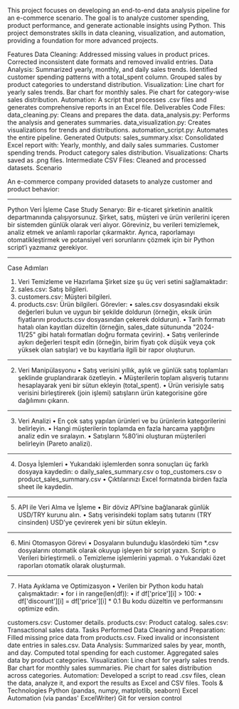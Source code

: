This project focuses on developing an end-to-end data analysis pipeline for an e-commerce scenario. The goal is to analyze customer spending, product performance, and generate actionable insights using Python. This project demonstrates skills in data cleaning, visualization, and automation, providing a foundation for more advanced projects.

Features
Data Cleaning:
Addressed missing values in product prices.
Corrected inconsistent date formats and removed invalid entries.
Data Analysis:
Summarized yearly, monthly, and daily sales trends.
Identified customer spending patterns with a total_spent column.
Grouped sales by product categories to understand distribution.
Visualization:
Line chart for yearly sales trends.
Bar chart for monthly sales.
Pie chart for category-wise sales distribution.
Automation:
A script that processes .csv files and generates comprehensive reports in an Excel file.
Deliverables
Code Files:
data_cleaning.py: Cleans and prepares the data.
data_analysis.py: Performs the analysis and generates summaries.
data_visualization.py: Creates visualizations for trends and distributions.
automation_script.py: Automates the entire pipeline.
Generated Outputs:
sales_summary.xlsx: Consolidated Excel report with:
Yearly, monthly, and daily sales summaries.
Customer spending trends.
Product category sales distribution.
Visualizations:
Charts saved as .png files.
Intermediate CSV Files:
Cleaned and processed datasets.
Scenario


An e-commerce company provided datasets to analyze customer and product behavior:
________________________________________
Python Veri İşleme Case Study
Senaryo:
Bir e-ticaret şirketinin analitik departmanında çalışıyorsunuz. Şirket, satış, müşteri ve ürün verilerini içeren bir sistemden günlük olarak veri alıyor. Göreviniz, bu verileri temizlemek, analiz etmek ve anlamlı raporlar çıkarmaktır. Ayrıca, raporlamayı otomatikleştirmek ve potansiyel veri sorunlarını çözmek için bir Python script’i yazmanız gerekiyor.
________________________________________
Case Adımları
1. Veri Temizleme ve Hazırlama
Şirket size şu üç veri setini sağlamaktadır:
1.	sales.csv: Satış bilgileri.
2.	customers.csv: Müşteri bilgileri.
3.	products.csv: Ürün bilgileri.
Görevler:
•	sales.csv dosyasındaki eksik değerleri bulun ve uygun bir şekilde doldurun (örneğin, eksik ürün fiyatlarını products.csv dosyasından çekerek doldurun).
•	Tarih formatı hatalı olan kayıtları düzeltin (örneğin, sales_date sütununda "2024-11/25" gibi hatalı formatları doğru formata çevirin).
•	Satış verilerinde aykırı değerleri tespit edin (örneğin, birim fiyatı çok düşük veya çok yüksek olan satışlar) ve bu kayıtlarla ilgili bir rapor oluşturun.
________________________________________
2. Veri Manipülasyonu
•	Satış verisini yıllık, aylık ve günlük satış toplamları şeklinde gruplandırarak özetleyin.
•	Müşterilerin toplam alışveriş tutarını hesaplayarak yeni bir sütun ekleyin (total_spent).
•	Ürün verisiyle satış verisini birleştirerek (join işlemi) satışların ürün kategorisine göre dağılımını çıkarın.
________________________________________
3. Veri Analizi
•	En çok satış yapılan ürünleri ve bu ürünlerin kategorilerini belirleyin.
•	Hangi müşterilerin toplamda en fazla harcama yaptığını analiz edin ve sıralayın.
•	Satışların %80’ini oluşturan müşterileri belirleyin (Pareto analizi).
________________________________________
4. Dosya İşlemleri
•	Yukarıdaki işlemlerden sonra sonuçları üç farklı dosyaya kaydedin: 
o	daily_sales_summary.csv
o	top_customers.csv
o	product_sales_summary.csv
•	Çıktılarınızı Excel formatında birden fazla sheet ile kaydedin.
________________________________________
5. API ile Veri Alma ve İşleme
•	Bir döviz API’sine bağlanarak günlük USD/TRY kurunu alın.
•	Satış verisindeki toplam satış tutarını (TRY cinsinden) USD’ye çevirerek yeni bir sütun ekleyin.
________________________________________
6. Mini Otomasyon Görevi
•	Dosyaların bulunduğu klasördeki tüm *.csv dosyalarını otomatik olarak okuyup işleyen bir script yazın. Script: 
o	Verileri birleştirmeli.
o	Temizleme işlemlerini yapmalı.
o	Yukarıdaki özet raporları otomatik olarak oluşturmalı.
________________________________________
7. Hata Ayıklama ve Optimizasyon
•	Verilen bir Python kodu hatalı çalışmaktadır: 
•	for i in range(len(df)):
•	    if df['price'][i] > 100:
•	        df['discount'][i] = df['price'][i] * 0.1
Bu kodu düzeltin ve performansını optimize edin.




customers.csv: Customer details.
products.csv: Product catalog.
sales.csv: Transactional sales data.
Tasks Performed
Data Cleaning and Preparation:
Filled missing price data from products.csv.
Fixed invalid or inconsistent date entries in sales.csv.
Data Analysis:
Summarized sales by year, month, and day.
Computed total spending for each customer.
Aggregated sales data by product categories.
Visualization:
Line chart for yearly sales trends.
Bar chart for monthly sales summaries.
Pie chart for sales distribution across categories.
Automation:
Developed a script to read .csv files, clean the data, analyze it, and export the results as Excel and CSV files.
Tools & Technologies
Python (pandas, numpy, matplotlib, seaborn)
Excel Automation (via pandas' ExcelWriter)
Git for version control
